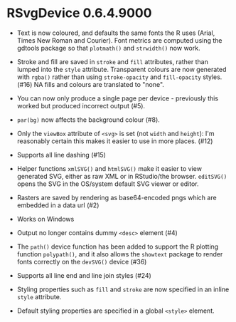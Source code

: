 # RSvgDevice 0.6.4.9000

* Text is now coloured, and defaults the same fonts the R uses (Arial, 
  Times New Roman and Courier). Font metrics are computed using the 
  gdtools package so that `plotmath()` and `strwidth()` now work.

* Stroke and fill are saved in `stroke` and `fill` attributes, rather than
  lumped into the `style` attribute. Transparent colours are now generated with
  `rgba()` rather than using `stroke-opacity` and `fill-opacity` styles. (#16)
  NA fills and colours are translated to "none".

* You can now only produce a single page per device - previously this worked
  but produced incorrect output (#5).

* `par(bg)` now affects the background colour (#8).

* Only the `viewBox` attribute of `<svg>` is set (not `width` and `height`):
  I'm reasonably certain this makes it easier to use in more places. (#12)

* Supports all line dashing (#15)

* Helper functions `xmlSVG()` and `htmlSVG()` make it easier to view generated
  SVG, either as raw XML or in RStudio/the browser. `editSVG()` opens the SVG
  in the OS/system default SVG viewer or editor.

* Rasters are saved by rendering as base64-encoded pngs which are embedded
  in a data url (#2)

* Works on Windows

* Output no longer contains dummy `<desc>` element (#4)

* The `path()` device function has been added to support the R plotting function
  `polypath()`, and it also allows the `showtext` package to render
  fonts correctly on the `devSVG()` device (#36)

* Supports all line end and line join styles (#24)

* Styling properties such as `fill` and `stroke` are now specified in an inline
  `style` attribute.

* Default styling properties are specified in a global `<style>` element.
